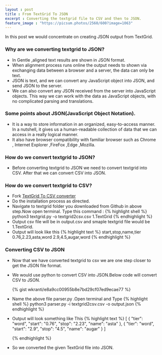 ```yaml
---
layout : post
title : From TextGrid To JSON
excerpt : Converting the textgrid file to CSV and then to JSON.
feature_image : "https://picsum.photos/2560/600?image=1063"
---
```


In this post we would concentrate on creating JSON output from TextGrid.
### Why are we converting textgrid to JSON?
*  In Gentle ,aligned text results are shown in JSON format.
*  When alignment process runs online the output needs to shown via exchanging
   data between a browser and a server, the data can only be text.
*  JSON is text, and we can convert any JavaScript object into JSON, and send
   JSON to the server.
*  We can also convert any JSON received from the server into JavaScript objects.
   This way we can work with the data as JavaScript objects, with no complicated
   parsing and translations.


### Some points about JSON(JavaScript Object Notation).
* It is a way to store information in an organized, easy-to-access manner.
  In a nutshell, it gives us a human-readable collection of data that we can
  access in a really logical manner.
* It also have browser compatibility with familiar browser such as Chrome ,
   Internet Explorer ,FireFox ,Edge ,Mozilla.

### How do we convert textgrid to JSON?
* Before converting textgrid to JSON we need to convert textgrid into CSV.
  After that we can convert CSV into JSON.    

### How do we convert textgrid to CSV?
* Fork [TextGrid To CSV converter](https://github.com/kylerbrown/textgrid.git)
* Do the installation process as directed.
* Navigate to textgrid folder you downloaded from Github in above step.Now open terminal.
  Type this command :
  {% highlight shell %}
     python3 textgrid.py -o textgrid2csv.csv 1.TextGrid
  {% endhighlight %}
* Output csv file will be in output.csv and smaple textgrid file would be 1.TextGrid.
* Output will look like this
  {% highlight text %}
      start,stop,name,tier
      0.76,2.23,asta,word
      2.9,4.5,augar,word
  {% endhighlight %}  
### Converting CSV to JSON
* Now that we have converted textgrid to csv we are one step closer to get the
  JSON file format.
* We would use python to convert CSV into JSON.Below code will convert CSV to JSON.


  {% gist wkranti/e8a9cc00955b8e7bd29cf07ed9ecae77 %}

* Name the above file parser.py .Open terminal and Type
    {% highlight shell %}
         python3 parser.py -i textgrid2csv.csv -o output.json
    {% endhighlight %}
* Output will look something like This
  {% highlight text %}
    [
       {
            "tier": "word",
           "start": "0.76",
           "stop": "2.23",
           "name": "asta"
        },
       {
           "tier": "word",
           "start": "2.9",
           "stop": "4.5",
           "name": "augar"
        }
    ]

  {% endhighlight %}      
* So we converted the given TextGrid file into JSON.
